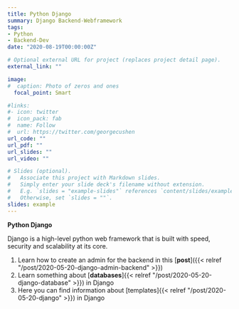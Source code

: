 ```yaml
---
title: Python Django
summary: Django Backend-Webframework
tags:
- Python
- Backend-Dev
date: "2020-08-19T00:00:00Z"

# Optional external URL for project (replaces project detail page).
external_link: ""

image:
#  caption: Photo of zeros and ones
  focal_point: Smart

#links:
#- icon: twitter
#  icon_pack: fab
#  name: Follow
#  url: https://twitter.com/georgecushen
url_code: ""
url_pdf: ""
url_slides: ""
url_video: ""

# Slides (optional).
#   Associate this project with Markdown slides.
#   Simply enter your slide deck's filename without extension.
#   E.g. `slides = "example-slides"` references `content/slides/example-slides.md`.
#   Otherwise, set `slides = ""`.
slides: example
---
```




**Python Django**
   
Django is a high-level python web framework that is built with speed, security and scalability at its core.


  1. Learn how to create an admin for the backend in this [__post__]({{< relref "/post/2020-05-20-django-admin-backend" >}})
  1. Learn something about [__databases__]{{< relref "/post/2020-05-20-django-database" >}}) in Django
  1. Here you can find information about [templates]{{< relref "/post/2020-05-20-django" >}}) in Django